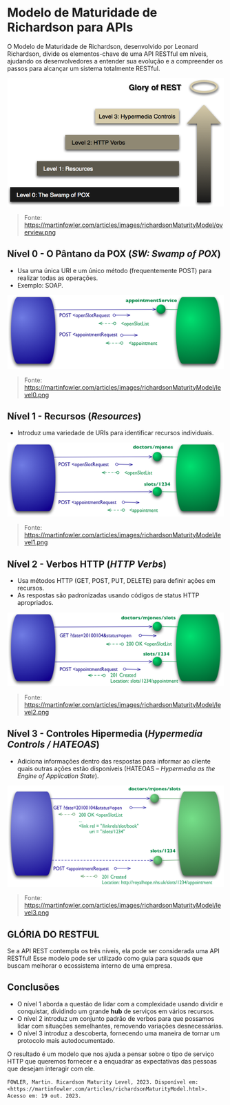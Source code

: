 # Modelo de Maturidade de Richardson para APIs

O Modelo de Maturidade de Richardson, desenvolvido por Leonard Richardson, divide os elementos-chave de uma API RESTful em níveis, ajudando os desenvolvedores a entender sua evolução e a compreender os passos para alcançar um sistema totalmente RESTful.

![Figura 1: Steps toward REST](images/02.3.1-glory-of-rest.png)
> Fonte: <https://martinfowler.com/articles/images/richardsonMaturityModel/overview.png>

## **Nível 0 - O Pântano da POX** (*SW: Swamp of POX*)

- Usa uma única URI e um único método (frequentemente POST) para realizar todas as operações.
- Exemplo: SOAP.

![Figura 2: Exemplo de interação no Nível 0](images/02.3-2-nivel0.png)
> Fonte: <https://martinfowler.com/articles/images/richardsonMaturityModel/level0.png>

## **Nível 1 - Recursos** (*Resources*)

- Introduz uma variedade de URIs para identificar recursos individuais.

![Figura 3: Nível 1 adicionando recursos](images/02.3-2-nivel1.png)
> Fonte: <https://martinfowler.com/articles/images/richardsonMaturityModel/level1.png>

## **Nível 2 - Verbos HTTP** (*HTTP Verbs*)

- Usa métodos HTTP (GET, POST, PUT, DELETE) para definir ações em recursos.
- As respostas são padronizadas usando códigos de status HTTP apropriados.

![Figura 4: Nível 2 adicionando verbos](images/02.3-2-nivel2.png)
> Fonte: <https://martinfowler.com/articles/images/richardsonMaturityModel/level2.png>

## **Nível 3 - Controles Hipermedia** (*Hypermedia Controls / HATEOAS*)

- Adiciona informações dentro das respostas para informar ao cliente quais outras ações estão disponíveis (HATEOAS – *Hypermedia as the Engine of Application State*).

![Figura 5: Nível 3 adicionando controle de hipermídia](images/02.3-2-nivel3.png)
> Fonte: <https://martinfowler.com/articles/images/richardsonMaturityModel/level3.png>

## GLÓRIA DO RESTFUL

Se a API REST contempla os três níveis, ela pode ser considerada uma API RESTful!
Esse modelo pode ser utilizado como guia para squads que buscam melhorar o ecossistema interno de uma empresa. 

## Conclusões

- O nível 1 aborda a questão de lidar com a complexidade usando dividir e conquistar, dividindo um grande __hub__ de serviços em vários recursos.
- O nível 2 introduz um conjunto padrão de verbos para que possamos lidar com situações semelhantes, removendo variações desnecessárias.
- O nível 3 introduz a descoberta, fornecendo uma maneira de tornar um protocolo mais autodocumentado.
  
O resultado é um modelo que nos ajuda a pensar sobre o tipo de serviço HTTP que queremos fornecer e a enquadrar as expectativas das pessoas que desejam interagir com ele.

```text
FOWLER, Martin. Ricardson Maturity Level, 2023. Disponível em: <https://martinfowler.com/articles/richardsonMaturityModel.html>. Acesso em: 19 out. 2023.
```
